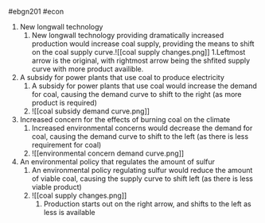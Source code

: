 #ebgn201 #econ

1. New longwall technology
	1. New longwall technology providing dramatically increased production would increase coal supply, providing the means to shift on the coal supply curve.![[coal supply changes.png]]
			1.Leftmost arrow is the original, with rightmost arrow being the shfited supply curve with more product availible.
2. A subsidy for power plants that use coal to produce electricity
	1. A subsidy for power plants that use coal would increase the demand for coal, causing the demand curve to shift to the right (as more product is required)
	2. ![[coal subsidy demand curve.png]]
3. Increased concern for the effects of burning coal on the climate
	1. Increased environmental concerns would decrease the demand for coal, causing the demand curve to shift to the left (as there is less requirement for coal)
	2. ![[environmental concern demand curve.png]]
4. An environmental policy that regulates the amount of sulfur
	1. An environmental policy regulating sulfur would reduce the amount of viable coal, causing the supply curve to shift left (as there is less viable product)
	2. ![[coal supply changes.png]]
		1. Production starts out on the right arrow, and shifts to the left as less is available 